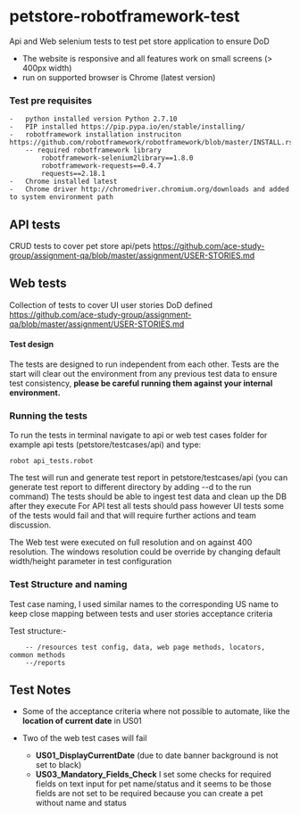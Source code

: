 # petstore-robotframework-test
Api and Web selenium tests to test pet store application to ensure DoD
- The website is responsive and all features work on small screens (> 400px width)
- run on supported browser is Chrome (latest version)

### Test pre requisites 
    -   python installed version Python 2.7.10
    -   PIP installed https://pip.pypa.io/en/stable/installing/
    -   robotframework installation instruciton https://github.com/robotframework/robotframework/blob/master/INSTALL.rst
        -- required robotframework library
            robotframework-selenium2library==1.8.0
            robotframework-requests==0.4.7
            requests==2.18.1
    -   Chrome installed latest
    -   Chrome driver http://chromedriver.chromium.org/downloads and added to system environment path
    
     

## API tests
CRUD tests to cover pet store api/pets https://github.com/ace-study-group/assignment-qa/blob/master/assignment/USER-STORIES.md

## Web tests
Collection of tests to cover UI user stories DoD defined https://github.com/ace-study-group/assignment-qa/blob/master/assignment/USER-STORIES.md


####  Test design
The tests are designed to run independent from each other.
Tests are the start will clear out the environment from any previous test data to ensure test consistency, <b>please be careful running them against your internal environment.</b>
### Running the tests
To run the tests in terminal navigate to api or web test cases folder for example api tests (petstore/testcases/api)  and type: <pre><code>robot api_tests.robot </code></pre>
The test will run and generate test report in petstore/testcases/api (you can generate test report to different directory by adding --d to the run command)
The tests should be able to ingest test data and clean up the DB after they execute
For API test all tests should pass however UI tests some of the tests would fail
and that will require further actions and team discussion.

The Web test were executed on full resolution and on against 400 resolution.
The windows resolution could be override by changing default width/height parameter in test configuration  

### Test Structure and naming
Test case naming, I used similar names to the corresponding US name to keep close mapping between tests and user stories acceptance criteria 

Test structure:-

        -- /resources test config, data, web page methods, locators, common methods
        --/reports
        
## Test Notes
-   Some of the acceptance criteria where not possible to automate, like the <b>location of current date</b> in US01
-   Two of the web test cases will fail 
    
    * <b>US01_DisplayCurrentDate</b> (due to date banner background is not set to black) 
    * <b>US03_Mandatory_Fields_Check</b> I set some checks for required fields on text input for pet name/status
        and it seems to be those fields are not set to be required because you can create a pet without name and status


 
